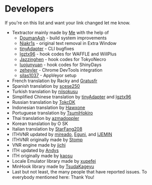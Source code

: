 # Developers

If you're on this list and want your link changed let me know.
- Textractor mainly made by [Me](https://github.com/Artikash) with the help of
  - [DoumanAsh](https://github.com/DoumanAsh) - build system improvements
  - [Niakr1s](https://github.com/Niakr1s) - original text removal in Extra Window
  - [tinyAdapter](https://github.com/tinyAdapter) - CLI bugfixes
  - [lgztx96](https://github.com/lgztx96) - hook codes for WAFFLE and WillPlus
  - [Jazzinghen](https://github.com/Jazzinghen) - hook codes for TokyoNecro
  - [luojunyuan](https://github.com/luojunyuan) - hook codes for ShinyDays
  - [zeheyler](https://github.com/zeheyler) - Chrome DevTools integration
  - [silas1037](https://github.com/silas1037) - AppVeyor setup
- French translation by Racky and [Gratusfr](https://github.com/Gratusfr)
- Spanish translation by [scese250](https://github.com/scese250)
- Turkish translation by [niisokusu](https://reddit.com/u/niisokusu)
- Simplified Chinese translation by [tinyAdapter](https://github.com/tinyAdapter) and [lgztx96](https://github.com/lgztx96)
- Russian translation by [TokcDK](https://github.com/TokcDK)
- Indonesian translation by [Hawxone](https://github.com/Hawxone)
- Portuguese translation by [TsumiHokiro](https://github.com/TsumiHokiro)
- Thai translation by [azmadoppler](https://github.com/azmadoppler)
- Korean translation by O SK
- Italian translation by [StarFang208](https://github.com/StarFang208)
- ITHVNR updated by [mireado](https://github.com/mireado), [Eguni](https://github.com/Eguni), and [IJEMIN](https://github.com/IJEMIN)
- ITHVNR originally made by [Stomp](https://web.archive.org/web/20160202084144/http://www.hongfire.com/forum/showthread.php/438331-ITHVNR-ITH-with-the-VNR-engine)
- VNR engine made by [jichi](https://github.com/jichifly)
- ITH updated by [Andys](https://github.com/AndyScull)
- ITH originally made by [kaosu](https://code.google.com/archive/p/interactive-text-hooker)
- Locale Emulator library made by [xupefei](https://github.com/xupefei)
- MinHook library made by [TsudaKageyu](https://github.com/TsudaKageyu)
- Last but not least, the many people that have reported issues. To everybody mentioned here: Thank You!
